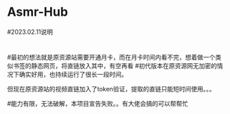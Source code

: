 # Asmr-Hub

#2023.02.11说明
#
#最初的想法就是原资源站需要开通月卡，而在月卡时间内看不完，想着做一个类似书签的静态网页，将直链放入其中，有空再看
#初代版本在原资源网无加密的情况下确实好用，也持续运行了很长一段时间。

但现在原资源站的视频直链加入了token验证，提取的直链只能短时间使用。。。

#能力有限，无法破解，本项目宣告失败。。有大佬会搞的可以帮帮忙
